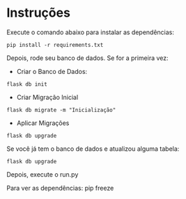 # Instruções

Execute o comando abaixo para instalar as dependências:

```
pip install -r requirements.txt
``` 
Depois, rode seu banco de dados. Se for a primeira vez:

* Criar o Banco de Dados:
```
flask db init
``` 
* Criar Migração Inicial
```
flask db migrate -m "Inicialização"
``` 
* Aplicar Migrações
```
flask db upgrade
``` 

Se você já tem o banco de dados e atualizou alguma tabela:
```
flask db upgrade
``` 

Depois, execute o run.py

Para ver as dependências:
pip freeze